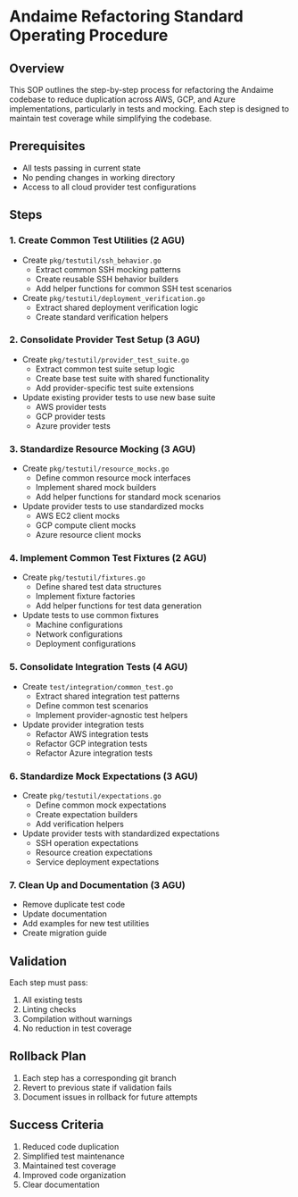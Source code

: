 # Andaime Refactoring Standard Operating Procedure

## Overview
This SOP outlines the step-by-step process for refactoring the Andaime codebase to reduce duplication across AWS, GCP, and Azure implementations, particularly in tests and mocking. Each step is designed to maintain test coverage while simplifying the codebase.

## Prerequisites
- All tests passing in current state
- No pending changes in working directory
- Access to all cloud provider test configurations

## Steps

### 1. Create Common Test Utilities (2 AGU)
- Create `pkg/testutil/ssh_behavior.go`
  - Extract common SSH mocking patterns
  - Create reusable SSH behavior builders
  - Add helper functions for common SSH test scenarios
- Create `pkg/testutil/deployment_verification.go`
  - Extract shared deployment verification logic
  - Create standard verification helpers

### 2. Consolidate Provider Test Setup (3 AGU)
- Create `pkg/testutil/provider_test_suite.go`
  - Extract common test suite setup logic
  - Create base test suite with shared functionality
  - Add provider-specific test suite extensions
- Update existing provider tests to use new base suite
  - AWS provider tests
  - GCP provider tests
  - Azure provider tests

### 3. Standardize Resource Mocking (3 AGU)
- Create `pkg/testutil/resource_mocks.go`
  - Define common resource mock interfaces
  - Implement shared mock builders
  - Add helper functions for standard mock scenarios
- Update provider tests to use standardized mocks
  - AWS EC2 client mocks
  - GCP compute client mocks
  - Azure resource client mocks

### 4. Implement Common Test Fixtures (2 AGU)
- Create `pkg/testutil/fixtures.go`
  - Define shared test data structures
  - Implement fixture factories
  - Add helper functions for test data generation
- Update tests to use common fixtures
  - Machine configurations
  - Network configurations
  - Deployment configurations

### 5. Consolidate Integration Tests (4 AGU)
- Create `test/integration/common_test.go`
  - Extract shared integration test patterns
  - Define common test scenarios
  - Implement provider-agnostic test helpers
- Update provider integration tests
  - Refactor AWS integration tests
  - Refactor GCP integration tests
  - Refactor Azure integration tests

### 6. Standardize Mock Expectations (3 AGU)
- Create `pkg/testutil/expectations.go`
  - Define common mock expectations
  - Create expectation builders
  - Add verification helpers
- Update provider tests with standardized expectations
  - SSH operation expectations
  - Resource creation expectations
  - Service deployment expectations

### 7. Clean Up and Documentation (3 AGU)
- Remove duplicate test code
- Update documentation
- Add examples for new test utilities
- Create migration guide

## Validation
Each step must pass:
1. All existing tests
2. Linting checks
3. Compilation without warnings
4. No reduction in test coverage

## Rollback Plan
1. Each step has a corresponding git branch
2. Revert to previous state if validation fails
3. Document issues in rollback for future attempts

## Success Criteria
1. Reduced code duplication
2. Simplified test maintenance
3. Maintained test coverage
4. Improved code organization
5. Clear documentation
